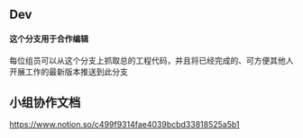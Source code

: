 ## Dev
#### 这个分支用于合作编辑

每位组员可以从这个分支上抓取总的工程代码，并且将已经完成的、可方便其他人开展工作的最新版本推送到此分支

## 小组协作文档

https://www.notion.so/c499f9314fae4039bcbd33818525a5b1